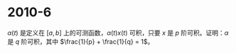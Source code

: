 # 2010-6

$\alpha(t)$ 是定义在 $[a, b]$ 上的可测函数，$\alpha(t) x(t)$ 可积，只要 $x$ 是 $p$ 阶可积。证明：$\alpha$ 是 $q$ 阶可积，其中 $\frac{1}{p} + \frac{1}{q} = 1$。
